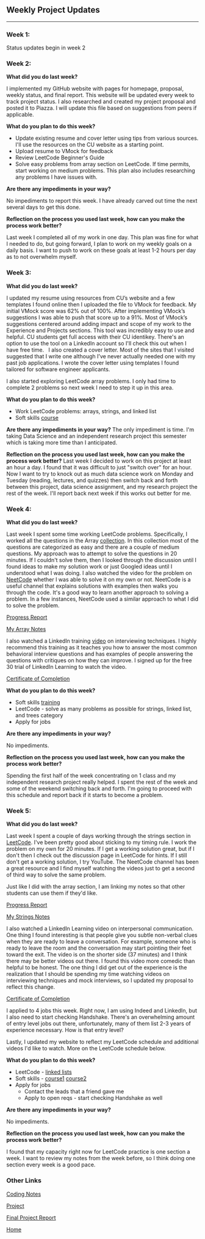 <!---
layout: page
title: "Updates"
permalink: /project/updates
--->

## Weekly Project Updates
---

### Week 1:
Status updates begin in week 2

### Week 2:
**What did you do last week?** 

I implemented my GitHub website with pages for homepage, proposal, weekly status, and final report. This website will be updated every week to track project status. I also researched and created my project proposal and posted it to Piazza. I will update this file based on suggestions from peers if applicable. 

**What do you plan to do this week?** 
* Update existing resume and cover letter using tips from various sources. I'll use the resources on the CU website as a starting point.
* Upload resume to VMock for feedback
* Review LeetCode Beginner's Guide
* Solve easy problems from array section on LeetCode. If time permits, start working on medium problems. This plan also includes researching any problems I have issues with.

**Are there any impediments in your way?**

No impediments to report this week. I have already carved out time the next several days to get this done.

**Reflection on the process you used last week, how can you make the process work better?**

Last week I completed all of my work in one day. This plan was fine for what I needed to do, but going forward, I plan to work on my weekly goals on a daily basis. I want to push to work on these goals at least 1-2 hours per day as to not overwhelm myself.

### Week 3:
**What did you do last week?**  

I updated my resume using resources from CU’s website and a few templates I found online then I uploaded the file to VMock for feedback. My initial VMock score was 62% out of 100%. After implementing VMock’s suggestions I was able to push that score up to a 91%. Most of VMock’s suggestions centered around adding impact and scope of my work to the Experience and Projects sections. This tool was incredibly easy to use and helpful. CU students get full access with their CU identikey. There's an option to use the tool on a LinkedIn account so I'll check this out when I have free time.
 
I also created a cover letter. Most of the sites that I visited suggested that I write one although I’ve never actually needed one with my past job applications. I wrote the cover letter using templates I found tailored for software engineer applicants.

I also started exploring LeetCode array problems. I only had time to complete 2 problems so next week I need to step it up in this area.

**What do you plan to do this week?** 
* Work LeetCode problems: arrays, strings, and linked list
* Soft skills [course](https://www.linkedin.com/learning/speaking-confidently-and-effectively) 

**Are there any impediments in your way?**
The only impediment is time. I'm taking Data Science and an independent research project this semester which is taking more time than I anticipated.

**Reflection on the process you used last week, how can you make the process work better?**
Last week I decided to work on this project at least an hour a day. I found that it was difficult to just "switch over" for an hour. Now I want to try to knock out as much data science work on Monday and Tuesday (reading, lectures, and quizzes) then switch back and forth between this project, data science assignment, and my research project the rest of the week. I'll report back next week if this works out better for me.

### Week 4:
**What did you do last week?** 

Last week I spent some time working LeetCode problems. Specifically, I worked all the questions in the Array [collection](https://leetcode.com/explore/interview/card/top-interview-questions-easy/). In this collection most of the questions are categorized as easy and there are a couple of medium questions. My approach was to attempt to solve the questions in 20 minutes. If I couldn't solve them, then I looked through the discussion until I found ideas to make my solution work or just Googled ideas until I understood what I was doing. I also watched the video for the problem on [NeetCode](https://www.youtube.com/@NeetCode/videos) whether I was able to solve it on my own or not. NeetCode is a useful channel that explains solutions with examples then walks you through the code. It's a good way to learn another approach to solving a problem. In a few instances, NeetCode used a similar approach to what I did to solve the problem.

[Progress Report](./CodingPractice/Progress/Arrays.png)

[My Array Notes](./CodingPractice/Arrays.docx)

I also watched a LinkedIn training [video](https://www.linkedin.com/learning/expert-tips-for-answering-common-interview-questions/salary-negotiation-approach-and-tips) on interviewing techniques. I highly recommend this training as it teaches you how to answer the most common behavioral interview questions and has examples of people answering the questions with critiques on how they can improve. I signed up for the free 30 trial of LinkedIn Learning to watch the video.

[Certificate of Completion](./CertOfCompl/BehaviorQuestions.pdf)

**What do you plan to do this week?** 
* Soft skills [training](https://www.linkedin.com/learning/interpersonal-communication/interpersonal-communication)
* LeetCode - solve as many problems as possible for strings, linked list, and trees category
* Apply for jobs

**Are there any impediments in your way?**

No impediments.

**Reflection on the process you used last week, how can you make the process work better?**

Spending the first half of the week concentrating on 1 class and my independent research project really helped. I spent the rest of the week and some of the weekend switching back and forth. I'm going to proceed with this schedule and report back if it starts to become a problem.

### Week 5:
**What did you do last week?** 

Last week I spent a couple of days working through the strings section in [LeetCode](https://leetcode.com/explore/interview/card/top-interview-questions-easy/127/strings/). I've been pretty good about sticking to my timing rule. I work the problem on my own for 20 minutes. If I get a working solution great, but if I don't then I check out the discussion page in LeetCode for hints. If I still don't get a working solution, I try YouTube. The NeetCode channel has been a great resource and I find myself watching the videos just to get a second of third way to solve the same problem.

Just like I did with the array section, I am linking my notes so that other students can use them if they'd like.

[Progress Report](./CodingPractice/Progress/Strings.png)

[My Strings Notes](./CodingPractice/Strings.docx)

I also watched a LinkedIn Learning video on interpersonal communication. One thing I found interesting is that people give you subtle non-verbal clues when they are ready to leave a conversation. For example, someone who is ready to leave the room and the conversation may start pointing their feet toward the exit. The video is on the shorter side (37 minutes) and I think there may be better videos out there. I found this video more comedic than helpful to be honest. The one thing I did get out of the experience is the realization that I should be spending my time watching videos on interviewing techniques and mock interviews, so I updated my proposal to reflect this change.

[Certificate of Completion](./CertOfCompl/InterpersonalCommunication.pdf)

I applied to 4 jobs this week. Right now, I am using Indeed and LinkedIn, but I also need to start checking Handshake. There's an overwhelming amount of entry level jobs out there, unfortunately, many of them list 2-3 years of experience necessary. How is that entry level?

Lastly, I updated my website to reflect my LeetCode schedule and additional videos I'd like to watch. More on the LeetCode schedule below.

**What do you plan to do this week?** 
* LeetCode - [linked lists](https://leetcode.com/explore/interview/card/top-interview-questions-easy/93/linked-list/)
* Soft skills - [course1](https://www.linkedin.com/learning/job-interview-tips-for-software-engineers/overview-of-software-engineering-roles?u=42275329)
                [course2](https://www.linkedin.com/learning/get-ready-for-your-coding-interview/the-coding-interview?u=42275329)
* Apply for jobs
  * Contact the leads that a friend gave me
  * Apply to open reqs - start checking Handshake as well

**Are there any impediments in your way?**

No impediments.

**Reflection on the process you used last week, how can you make the process work better?**

I found that my capacity right now for LeetCode practice is one section a week. I want to review my notes from the week before, so I think doing one section every week is a good pace.

### Other Links
[Coding Notes](./codingnotes)

[Project](./project)

[Final Project Report](./final)

[Home](./)
